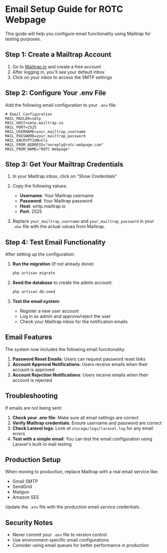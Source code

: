 # Email Setup Guide for ROTC Webpage

This guide will help you configure email functionality using Mailtrap for testing purposes.

## Step 1: Create a Mailtrap Account

1. Go to [Mailtrap.io](https://mailtrap.io) and create a free account
2. After logging in, you'll see your default inbox
3. Click on your inbox to access the SMTP settings

## Step 2: Configure Your .env File

Add the following email configuration to your `.env` file:

```env
# Email Configuration
MAIL_MAILER=smtp
MAIL_HOST=smtp.mailtrap.io
MAIL_PORT=2525
MAIL_USERNAME=your_mailtrap_username
MAIL_PASSWORD=your_mailtrap_password
MAIL_ENCRYPTION=tls
MAIL_FROM_ADDRESS="noreply@rotc-webpage.com"
MAIL_FROM_NAME="ROTC Webpage"
```

## Step 3: Get Your Mailtrap Credentials

1. In your Mailtrap inbox, click on "Show Credentials"
2. Copy the following values:
   - **Username**: Your Mailtrap username
   - **Password**: Your Mailtrap password
   - **Host**: smtp.mailtrap.io
   - **Port**: 2525

3. Replace `your_mailtrap_username` and `your_mailtrap_password` in your `.env` file with the actual values from Mailtrap.

## Step 4: Test Email Functionality

After setting up the configuration:

1. **Run the migration** (if not already done):
   ```bash
   php artisan migrate
   ```

2. **Seed the database** to create the admin account:
   ```bash
   php artisan db:seed
   ```

3. **Test the email system**:
   - Register a new user account
   - Log in as admin and approve/reject the user
   - Check your Mailtrap inbox for the notification emails

## Email Features

The system now includes the following email functionality:

1. **Password Reset Emails**: Users can request password reset links
2. **Account Approval Notifications**: Users receive emails when their account is approved
3. **Account Rejection Notifications**: Users receive emails when their account is rejected

## Troubleshooting

If emails are not being sent:

1. **Check your .env file**: Make sure all email settings are correct
2. **Verify Mailtrap credentials**: Ensure username and password are correct
3. **Check Laravel logs**: Look at `storage/logs/laravel.log` for any email errors
4. **Test with a simple email**: You can test the email configuration using Laravel's built-in mail testing

## Production Setup

When moving to production, replace Mailtrap with a real email service like:
- Gmail SMTP
- SendGrid
- Mailgun
- Amazon SES

Update the `.env` file with the production email service credentials.

## Security Notes

- Never commit your `.env` file to version control
- Use environment-specific email configurations
- Consider using email queues for better performance in production 